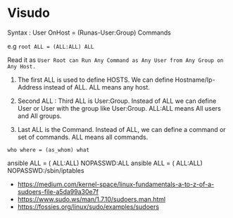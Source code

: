 # Visudo

Syntax : User <space> OnHost = (Runas-User:Group) <space> Commands

e.g `root ALL = (ALL:ALL) ALL`

Read it as `User Root can Run Any Command as Any User from Any Group on Any Host.`

1) The first ALL is used to define HOSTS. We can define Hostname/Ip-Address instead of ALL. ALL means any host.

2) Second ALL : Third ALL is User:Group. Instead of ALL we can define User or User with the group like User:Group. ALL:ALL means All users and All groups.

3) Last ALL is the Command. Instead of ALL, we can define a command or set of commands. ALL means all commands.


`who where = (as_whom) what`

ansible  ALL = ( ALL:ALL) NOPASSWD:ALL
ansible  ALL = ( ALL:ALL) NOPASSWD:/sbin/iptables



- https://medium.com/kernel-space/linux-fundamentals-a-to-z-of-a-sudoers-file-a5da99a30e7f
- https://www.sudo.ws/man/1.7.10/sudoers.man.html
- https://fossies.org/linux/sudo/examples/sudoers